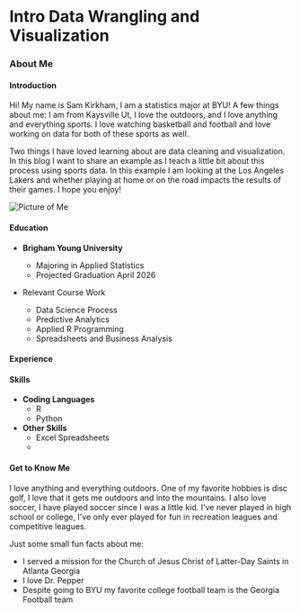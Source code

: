 # Intro Data Wrangling and Visualization

### About Me
#### Introduction
Hi! My name is Sam Kirkham, I am a statistics major at BYU! A few things about me: I am from Kaysville Ut, I love the outdoors, and I love anything and everything sports. I love watching basketball and football and love working on data for both of these sports as well.

Two things I have loved learning about are data cleaning and visualization. In this blog I want to share an example as I teach a little bit about this process using sports data. In this example I am looking at the Los Angeles Lakers and whether playing at home or on the road impacts the results of their games. I hope you enjoy!

![Picture of Me](IMG_3403.jpeg)

#### Education
- **Brigham Young University**
    - Majoring in Applied Statistics
    - Projected Graduation April 2026

- Relevant Course Work
    - Data Science Process
    - Predictive Analytics
    - Applied R Programming
    - Spreadsheets and Business Analysis

#### Experience


#### Skills
- **Coding Languages**
    -  R
    - Python
- **Other Skills**
    - Excel Spreadsheets
    - 

#### Get to Know Me
I love anything and everything outdoors. One of my favorite hobbies is disc golf, I love that it gets me outdoors and into the mountains. I also love soccer, I have played soccer since I was a little kid. I've never played in high school or college, I've only ever played for fun in recreation leagues and competitive leagues. 

Just some small fun facts about me:
- I served a mission for the Church of Jesus Christ of Latter-Day Saints in Atlanta Georgia
- I love Dr. Pepper
- Despite going to BYU my favorite college football team is the Georgia Football team